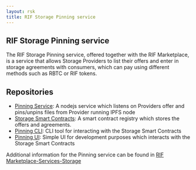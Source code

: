 ```yaml
---
layout: rsk
title: RIF Storage Pinning service
---
```


## RIF Storage Pinning service
The RIF Storage Pinning service, offered together with the RIF Marketplace, is a service that allows Storage Providers to list their offers and enter in storage agreements with consumers, which can pay using different methods such as RBTC or RIF tokens.

## Repositories
 - [Pinning Service](https://github.com/rsksmart/rif-storage-pinner): A nodejs service which listens on Providers offer and pins/unpins files from Provider running IPFS node
 - [Storage Smart Contracts](https://github.com/rsksmart/rif-marketplace-storage): A smart contract registry which stores the offers and agreements.
 - [Pinning CLI](https://github.com/rsksmart/rif-storage-cli): CLI tool for interacting with the Storage Smart Contracts
 - [Pinning UI](https://github.com/rsksmart/rif-storage-pinning-ui): Simple UI for development purposes which interacts with the Storage Smart Contracts

Additional information for the Pinning service can be found in [RIF Marketplace-Services-Storage](/rif/marketplace/services/storage/techspecs)